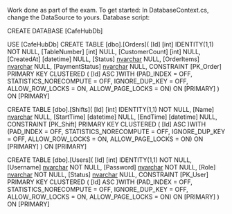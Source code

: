 Work done as part of the exam.
To get started: In DatabaseContext.cs, change the DataSource to yours.
Database script:

CREATE DATABASE [CafeHubDb]


USE [CafeHubDb]
CREATE TABLE [dbo].[Orders](
	[Id] [int] IDENTITY(1,1) NOT NULL,
	[TableNumber] [int] NULL,
	[CustomerCount] [int] NULL,
	[CreatedAt] [datetime] NULL,
	[Status] [nvarchar](50) NULL,
	[OrderItems] [nvarchar](50) NULL,
	[PaymentStatus] [nvarchar](50) NULL,
 CONSTRAINT [PK_Order] PRIMARY KEY CLUSTERED 
(
	[Id] ASC
)WITH (PAD_INDEX = OFF, STATISTICS_NORECOMPUTE = OFF, IGNORE_DUP_KEY = OFF, ALLOW_ROW_LOCKS = ON, ALLOW_PAGE_LOCKS = ON) ON [PRIMARY]
) ON [PRIMARY]

CREATE TABLE [dbo].[Shifts](
	[Id] [int] IDENTITY(1,1) NOT NULL,
	[Name] [nvarchar](50) NULL,
	[StartTime] [datetime] NULL,
	[EndTime] [datetime] NULL,
 CONSTRAINT [PK_Shift] PRIMARY KEY CLUSTERED 
(
	[Id] ASC
)WITH (PAD_INDEX = OFF, STATISTICS_NORECOMPUTE = OFF, IGNORE_DUP_KEY = OFF, ALLOW_ROW_LOCKS = ON, ALLOW_PAGE_LOCKS = ON) ON [PRIMARY]
) ON [PRIMARY]

CREATE TABLE [dbo].[Users](
	[Id] [int] IDENTITY(1,1) NOT NULL,
	[Username] [nvarchar](50) NOT NULL,
	[Password] [nvarchar](50) NOT NULL,
	[Role] [nvarchar](50) NOT NULL,
	[Status] [nvarchar](50) NULL,
 CONSTRAINT [PK_User] PRIMARY KEY CLUSTERED 
(
	[Id] ASC
)WITH (PAD_INDEX = OFF, STATISTICS_NORECOMPUTE = OFF, IGNORE_DUP_KEY = OFF, ALLOW_ROW_LOCKS = ON, ALLOW_PAGE_LOCKS = ON) ON [PRIMARY]
) ON [PRIMARY]
